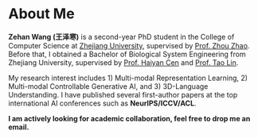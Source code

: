
# About Me

**Zehan Wang (王泽寒)** is a second-year PhD student in the College of Computer Science at [Zhejiang University](https://www.zju.edu.cn/english/), supervised by [Prof. Zhou Zhao](https://person.zju.edu.cn/zhaozhou). Before that, I obtained a Bachelor of Biological System Engineering from Zhejiang University, supervised by [Prof. Haiyan Cen](https://person.zju.edu.cn/chy) and [Prof. Tao Lin](https://person.zju.edu.cn/lintaolab).

My research interest includes 1) Multi-modal Representation Learning, 2) Multi-modal Controllable Generative AI, and 3) 3D-Language Understanding. I have published several first-author papers at the top international AI conferences such as **NeurIPS/ICCV/ACL**.

**I am actively looking for academic collaboration, feel free to drop me an email.**
